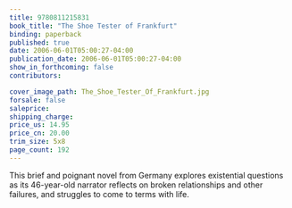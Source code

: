 ```yaml
---
title: 9780811215831
book_title: "The Shoe Tester of Frankfurt"
binding: paperback
published: true
date: 2006-06-01T05:00:27-04:00
publication_date: 2006-06-01T05:00:27-04:00
show_in_forthcoming: false
contributors:

cover_image_path: The_Shoe_Tester_Of_Frankfurt.jpg
forsale: false
saleprice:
shipping_charge:
price_us: 14.95
price_cn: 20.00
trim_size: 5x8
page_count: 192
---
```

This brief and poignant novel from Germany explores existential questions as its 46-year-old narrator reflects on broken relationships and other failures, and struggles to come to terms with life.

